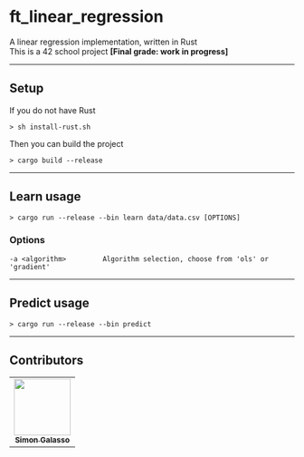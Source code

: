 # ft_linear_regression
A linear regression implementation, written in Rust<br/>
This is a 42 school project <strong>[Final grade: work in progress]</strong>

---
## Setup
If you do not have Rust
```
> sh install-rust.sh
```
Then you can build the project
```
> cargo build --release
```

---
## Learn usage
```
> cargo run --release --bin learn data/data.csv [OPTIONS] 
```
### Options
```
-a <algorithm>         Algorithm selection, choose from 'ols' or 'gradient'
```

---
## Predict usage
```
> cargo run --release --bin predict
```

---
## Contributors
<table>
  <tr>
    <td align="center"><a href="https://github.com/sgalasso42"><img src="https://avatars2.githubusercontent.com/u/38636967?v=4" width="100px;" alt=""/><br /><sub><b>Simon Galasso</b></sub></a><br />
  </tr>
</table>
